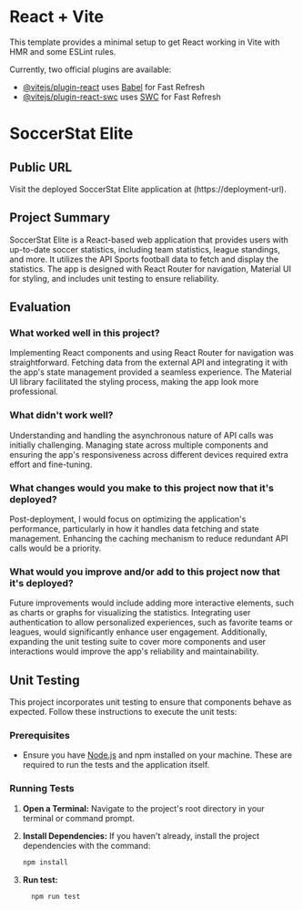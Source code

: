 # React + Vite

This template provides a minimal setup to get React working in Vite with HMR and some ESLint rules.

Currently, two official plugins are available:

- [@vitejs/plugin-react](https://github.com/vitejs/vite-plugin-react/blob/main/packages/plugin-react/README.md) uses [Babel](https://babeljs.io/) for Fast Refresh
- [@vitejs/plugin-react-swc](https://github.com/vitejs/vite-plugin-react-swc) uses [SWC](https://swc.rs/) for Fast Refresh

# SoccerStat Elite

## Public URL

Visit the deployed SoccerStat Elite application at (https://deployment-url).

## Project Summary

SoccerStat Elite is a React-based web application that provides users with up-to-date soccer statistics, including team statistics, league standings, and more. It utilizes the API Sports football data to fetch and display the statistics. The app is designed with React Router for navigation, Material UI for styling, and includes unit testing to ensure reliability.

## Evaluation

### What worked well in this project?

Implementing React components and using React Router for navigation was straightforward. Fetching data from the external API and integrating it with the app's state management provided a seamless experience. The Material UI library facilitated the styling process, making the app look more professional.

### What didn't work well?

Understanding and handling the asynchronous nature of API calls was initially challenging. Managing state across multiple components and ensuring the app's responsiveness across different devices required extra effort and fine-tuning.

### What changes would you make to this project now that it's deployed?

Post-deployment, I would focus on optimizing the application's performance, particularly in how it handles data fetching and state management. Enhancing the caching mechanism to reduce redundant API calls would be a priority.

### What would you improve and/or add to this project now that it's deployed?

Future improvements would include adding more interactive elements, such as charts or graphs for visualizing the statistics. Integrating user authentication to allow personalized experiences, such as favorite teams or leagues, would significantly enhance user engagement. Additionally, expanding the unit testing suite to cover more components and user interactions would improve the app's reliability and maintainability.

## Unit Testing

This project incorporates unit testing to ensure that components behave as expected. Follow these instructions to execute the unit tests:

### Prerequisites

- Ensure you have [Node.js](https://nodejs.org/) and npm installed on your machine. These are required to run the tests and the application itself.

### Running Tests

1. **Open a Terminal:** Navigate to the project's root directory in your terminal or command prompt.

2. **Install Dependencies:** If you haven't already, install the project dependencies with the command:

   ```bash
   npm install

   ```

3. **Run test:**
   ```bash
     npm run test
   ```
